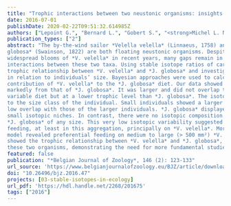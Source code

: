 ```yaml
---
title: "Trophic interactions between two neustonic organisms: insights from Bayesian stable isotope data analysis tools"
date: 2016-07-01
publishDate: 2020-02-22T09:51:32.614985Z
authors: ["Lepoint G.", "Bernard L.", "Gobert S.", "<strong>Michel L. N</strong>"]
publication_types: ["2"]
abstract: "The by-the-wind sailor *Velella velella* (Linnaeus, 1758) and its predator, the violet snail *Janthina
globosa* (Swainson, 1822) are both floating neustonic organisms. Despite their global oceanic distribution and
widespread blooms of *V. velella* in recent years, many gaps remain in our understanding about prey/predator
interactions between these two taxa. Using stable isotope ratios of carbon and nitrogen, we aimed to study the
trophic relationship between *V. velella* and *J. globosa* and investigate diet variation of *V. velella* and *J. globosa*
in relation to individuals’ size. Bayesian approaches were used to calculate isotopic niche metrics and the
contribution of *V. velella* to the *J. globosa* diet. Our data showed that the isotopic niche of *V. velella* differed
markedly from that of *J. globosa*. It was larger and did not overlap that of the *J. globosa*, indicating a more
variable diet but at a lower trophic level than *J. globosa*. The isotopic niche of *V. velella* also varied according
to the size class of the individual. Small individuals showed a larger isotopic niche than larger animals and
low overlap with those of the larger individuals. *J. globosa* displayed very low isotopic variability and very
small isotopic niches. In contrast, there were no isotopic composition nor isotopic niche differences between
*J. globosa* of any size. This very low isotopic variability suggested that *J. globosa* is a specialist predator,
feeding, at least in this aggregation, principally on *V. velella*. Moreover, outputs of a stable isotope mixing
model revealed preferential feeding on medium to large (> 500 mm²) *V. velella* colonies. While our isotopic data
showed the trophic relationship between *V. velella* and *J. globosa*, many questions remain about the ecology of
these two organisms, demonstrating the need for more fundamental studies about neustonic ecosystems."
featured: false
publication: "*Belgian Journal of Zoology*, 146 (2): 123-133"
url_source: 'https://www.belgianjournalofzoology.eu/BJZ/article/download/47/69'
doi: "10.26496/bjz.2016.47"
projects: [03-stable-isotopes-in-ecology]
url_pdf: 'https://hdl.handle.net/2268/201675'
tags: ["2016"]
---
```


